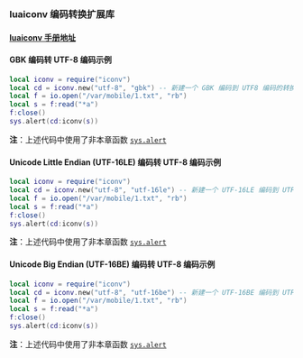 ### luaiconv 编码转换扩展库


#### [luaiconv 手册地址](http://ittner.github.io/lua-iconv/#api-documentation)


#### GBK 编码转 UTF\-8 编码示例
```lua
local iconv = require("iconv")
local cd = iconv.new("utf-8", "gbk") -- 新建一个 GBK 编码到 UTF8 编码的转换器
local f = io.open("/var/mobile/1.txt", "rb")
local s = f:read("*a")
f:close()
sys.alert(cd:iconv(s))
```
**注**：上述代码中使用了非本章函数 [`sys.alert`](/Handbook/sys/sys.alert.md)


#### Unicode Little Endian (UTF\-16LE)  编码转 UTF\-8 编码示例
```lua
local iconv = require("iconv")
local cd = iconv.new("utf-8", "utf-16le") -- 新建一个 UTF-16LE 编码到 UTF8 编码的转换器
local f = io.open("/var/mobile/1.txt", "rb")
local s = f:read("*a")
f:close()
sys.alert(cd:iconv(s))
```
**注**：上述代码中使用了非本章函数 [`sys.alert`](/Handbook/sys/sys.alert.md)

#### Unicode Big Endian (UTF\-16BE)  编码转 UTF\-8 编码示例
```lua
local iconv = require("iconv")
local cd = iconv.new("utf-8", "utf-16be") -- 新建一个 UTF-16BE 编码到 UTF8 编码的转换器
local f = io.open("/var/mobile/1.txt", "rb")
local s = f:read("*a")
f:close()
sys.alert(cd:iconv(s))
```
**注**：上述代码中使用了非本章函数 [`sys.alert`](/Handbook/sys/sys.alert.md)

